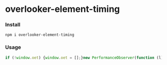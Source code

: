 # overlooker-element-timing

### Install
```
npm i overlooker-element-timing
```

### Usage
```js
if (!window.oet) {window.oet = [];}new PerformanceObserver(function (l) {window.oet.push(...l);}).observe({ entryTypes: ['element'] });
```
